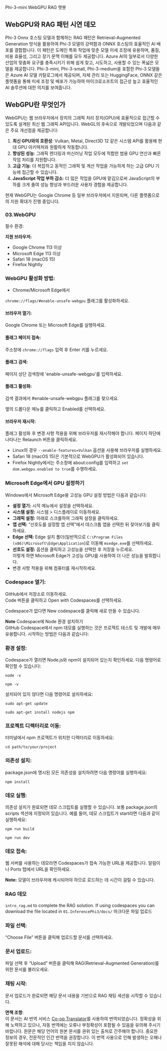 <!--
CO_OP_TRANSLATOR_METADATA:
{
  "original_hash": "4aac6b8a5dcbbe9a32b47be30340cac2",
  "translation_date": "2025-05-08T06:48:26+00:00",
  "source_file": "code/08.RAG/rag_webgpu_chat/README.md",
  "language_code": "ko"
}
-->
Phi-3-mini WebGPU RAG 챗봇

## WebGPU와 RAG 패턴 시연 데모
Phi-3 Onnx 호스팅 모델과 함께하는 RAG 패턴은 Retrieval-Augmented Generation 방식을 활용하여 Phi-3 모델의 강력함과 ONNX 호스팅의 효율적인 AI 배포를 결합합니다. 이 패턴은 도메인 특화 작업에 맞춘 모델 미세 조정에 유용하며, 품질, 비용 효율성, 그리고 장기 문맥 이해를 모두 제공합니다. Azure AI의 일부로서 다양한 산업의 맞춤화 요구를 충족시키기 위해 쉽게 찾고, 시도하고, 사용할 수 있는 폭넓은 모델을 제공합니다. Phi-3-mini, Phi-3-small, Phi-3-medium을 포함한 Phi-3 모델들은 Azure AI 모델 카탈로그에서 제공되며, 자체 관리 또는 HuggingFace, ONNX 같은 플랫폼을 통해 미세 조정 및 배포가 가능하여 마이크로소프트의 접근성 높고 효율적인 AI 솔루션에 대한 의지를 보여줍니다.

## WebGPU란 무엇인가
WebGPU는 웹 브라우저에서 장치의 그래픽 처리 장치(GPU)에 효율적으로 접근할 수 있도록 설계된 최신 웹 그래픽 API입니다. WebGL의 후속으로 개발되었으며 다음과 같은 주요 개선점을 제공합니다:

1. **최신 GPU와의 호환성**: Vulkan, Metal, Direct3D 12 같은 시스템 API를 활용해 현대 GPU 아키텍처와 원활하게 작동합니다.
2. **향상된 성능**: 그래픽 렌더링과 머신러닝 작업 모두에 적합한 범용 GPU 연산과 빠른 작업 처리를 지원합니다.
3. **고급 기능**: 더 복잡하고 동적인 그래픽 및 계산 작업을 가능하게 하는 고급 GPU 기능에 접근할 수 있습니다.
4. **JavaScript 작업 부하 감소**: 더 많은 작업을 GPU에 맡김으로써 JavaScript의 부하를 크게 줄여 성능 향상과 부드러운 사용자 경험을 제공합니다.

현재 WebGPU는 Google Chrome 등 일부 브라우저에서 지원되며, 다른 플랫폼으로의 지원 확대가 진행 중입니다.

### 03.WebGPU
필수 환경:

**지원 브라우저:**  
- Google Chrome 113 이상  
- Microsoft Edge 113 이상  
- Safari 18 (macOS 15)  
- Firefox Nightly

### WebGPU 활성화 방법:

- Chrome/Microsoft Edge에서

`chrome://flags/#enable-unsafe-webgpu` 플래그를 활성화하세요.

#### 브라우저 열기:
Google Chrome 또는 Microsoft Edge를 실행하세요.

#### 플래그 페이지 접속:
주소창에 `chrome://flags` 입력 후 Enter 키를 누르세요.

#### 플래그 검색:
페이지 상단 검색창에 'enable-unsafe-webgpu'를 입력하세요.

#### 플래그 활성화:
검색 결과에서 #enable-unsafe-webgpu 플래그를 찾으세요.

옆의 드롭다운 메뉴를 클릭하고 Enabled를 선택하세요.

#### 브라우저 재시작:

플래그 활성화 후 변경 사항 적용을 위해 브라우저를 재시작해야 합니다. 페이지 하단에 나타나는 Relaunch 버튼을 클릭하세요.

- Linux의 경우 `--enable-features=Vulkan` 옵션을 사용해 브라우저를 실행하세요.  
- Safari 18 (macOS 15)은 기본적으로 WebGPU가 활성화되어 있습니다.  
- Firefox Nightly에서는 주소창에 about:config를 입력하고 `set dom.webgpu.enabled to true`를 수행하세요.

### Microsoft Edge에서 GPU 설정하기

Windows에서 Microsoft Edge용 고성능 GPU 설정 방법은 다음과 같습니다:

- **설정 열기:** 시작 메뉴에서 설정을 선택하세요.  
- **시스템 설정:** 시스템 > 디스플레이로 이동하세요.  
- **그래픽 설정:** 아래로 스크롤하여 그래픽 설정을 클릭하세요.  
- **앱 선택:** “선호도를 설정할 앱 선택”에서 데스크톱 앱을 선택한 뒤 찾아보기를 클릭하세요.  
- **Edge 선택:** Edge 설치 폴더(일반적으로 `C:\Program Files (x86)\Microsoft\Edge\Application`)로 이동해 `msedge.exe`를 선택하세요.  
- **선호도 설정:** 옵션을 클릭하고 고성능을 선택한 후 저장을 누르세요.  
이렇게 하면 Microsoft Edge가 고성능 GPU를 사용하여 더 나은 성능을 발휘합니다.  
- 변경 사항 적용을 위해 컴퓨터를 재시작하세요.

### Codespace 열기:
GitHub에서 저장소로 이동하세요.  
Code 버튼을 클릭하고 Open with Codespaces를 선택하세요.

Codespace가 없다면 New codespace를 클릭해 새로 만들 수 있습니다.

**Note** Codespace에 Node 환경 설치하기  
GitHub Codespace에서 npm 데모를 실행하는 것은 프로젝트 테스트 및 개발에 매우 유용합니다. 시작하는 방법은 다음과 같습니다:

### 환경 설정:
Codespace가 열리면 Node.js와 npm이 설치되어 있는지 확인하세요. 다음 명령어로 확인할 수 있습니다:  
```
node -v
```  
```
npm -v
```

설치되어 있지 않다면 다음 명령어로 설치하세요:  
```
sudo apt-get update
```  
```
sudo apt-get install nodejs npm
```

### 프로젝트 디렉터리로 이동:
터미널에서 npm 프로젝트가 위치한 디렉터리로 이동하세요:  
```
cd path/to/your/project
```

### 의존성 설치:
package.json에 명시된 모든 의존성을 설치하려면 다음 명령어를 실행하세요:  
```
npm install
```

### 데모 실행:
의존성 설치가 완료되면 데모 스크립트를 실행할 수 있습니다. 보통 package.json의 scripts 섹션에 지정되어 있습니다. 예를 들어, 데모 스크립트가 start라면 다음과 같이 실행하세요:  
```
npm run build
```  
```
npm run dev
```

### 데모 접속:
웹 서버를 사용하는 데모라면 Codespaces가 접속 가능한 URL을 제공합니다. 알림이나 Ports 탭에서 URL을 확인하세요.

**Note:** 모델이 브라우저에 캐시되어야 하므로 로드하는 데 시간이 걸릴 수 있습니다.

### RAG 데모
`intro_rag.md` to complete the RAG solution. If using codespaces you can download the file located in `01.InferencePhi3/docs/` 마크다운 파일 업로드

### 파일 선택:
“Choose File” 버튼을 클릭해 업로드할 문서를 선택하세요.

### 문서 업로드:
파일 선택 후 “Upload” 버튼을 클릭해 RAG(Retrieval-Augmented Generation)를 위한 문서를 불러오세요.

### 채팅 시작:
문서 업로드가 완료되면 해당 문서 내용을 기반으로 RAG 채팅 세션을 시작할 수 있습니다.

**면책 조항**:  
이 문서는 AI 번역 서비스 [Co-op Translator](https://github.com/Azure/co-op-translator)를 사용하여 번역되었습니다. 정확성을 위해 노력하고 있으나, 자동 번역에는 오류나 부정확성이 포함될 수 있음을 유의해 주시기 바랍니다. 원문은 해당 언어의 원본 문서를 권위 있는 출처로 간주해야 합니다. 중요한 정보의 경우, 전문적인 인간 번역을 권장합니다. 이 번역 사용으로 인해 발생하는 오해나 잘못된 해석에 대해 당사는 책임을 지지 않습니다.